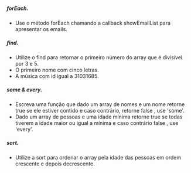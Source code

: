 ##### forEach.
  - Use o método forEach chamando a callback showEmailList para apresentar os emails.

##### find.
  - Utilize o find para retornar o primeiro número do array que é divisível por 3 e 5.
  - O primeiro nome com cinco letras.
  - A música com id igual a 31031685.

##### some & every.
  - Escreva uma função que dado um array de nomes e um nome retorne true se ele estiver contido e caso contrário, retorne false , use 'some'.
  - Dado um array de pessoas e uma idade mínima retorne true se todas tiverem a idade maior ou igual a mínima e caso contrário false , use 'every'.

##### sort.
  - Utilize a sort para ordenar o array pela idade das pessoas em ordem crescente e depois decrescente.